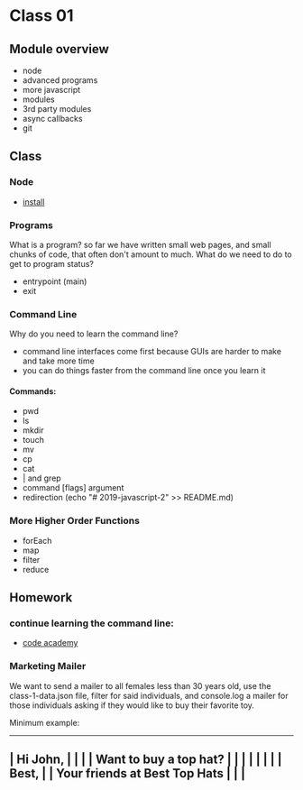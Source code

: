 # Class 01

## Module overview

- node
- advanced programs
- more javascript
- modules
- 3rd party modules
- async callbacks
- git

## Class

### Node

- [install](https://nodejs.org/en/download/)

### Programs

What is a program?
so far we have written small web pages, and small chunks of code, that often don't amount to much. What do we need to do to get to program status?

- entrypoint (main)
- exit

### Command Line

Why do you need to learn the command line? 
- command line interfaces come first because GUIs are harder to make and take more time
- you can do things faster from the command line once you learn it

#### Commands:

- pwd
- ls
- mkdir
- touch
- mv
- cp
- cat
- | and grep
- command [flags] argument
- redirection (echo "# 2019-javascript-2" >> README.md)

### More Higher Order Functions

- forEach
- map
- filter
- reduce

## Homework

### continue learning the command line: 
- [code academy](https://www.codecademy.com/learn/learn-the-command-line) 

### Marketing Mailer

We want to send a mailer to all females less than 30 years old, use the class-1-data.json file, filter for said individuals, and console.log a mailer for those individuals asking if they would like to buy their favorite toy.

Minimum example:

----------------------------------------
| Hi John,                             |
|                                      |
| Want to buy a top hat?               |
|                                      |
|                                      |
|                                      |
| Best,                                |
| Your friends at Best Top Hats        |
|                                      |
----------------------------------------